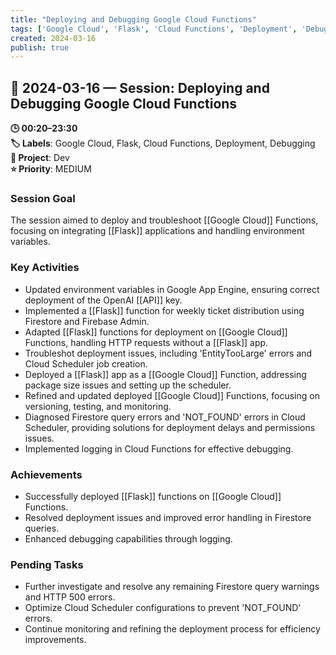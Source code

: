 ```yaml
---
title: "Deploying and Debugging Google Cloud Functions"
tags: ['Google Cloud', 'Flask', 'Cloud Functions', 'Deployment', 'Debugging']
created: 2024-03-16
publish: true
---
```


## 📅 2024-03-16 — Session: Deploying and Debugging Google Cloud Functions

**🕒 00:20–23:30**  
**🏷️ Labels**: Google Cloud, Flask, Cloud Functions, Deployment, Debugging  
**📂 Project**: Dev  
**⭐ Priority**: MEDIUM  


### Session Goal
The session aimed to deploy and troubleshoot [[Google Cloud]] Functions, focusing on integrating [[Flask]] applications and handling environment variables.

### Key Activities
- Updated environment variables in Google App Engine, ensuring correct deployment of the OpenAI [[API]] key.
- Implemented a [[Flask]] function for weekly ticket distribution using Firestore and Firebase Admin.
- Adapted [[Flask]] functions for deployment on [[Google Cloud]] Functions, handling HTTP requests without a [[Flask]] app.
- Troubleshot deployment issues, including 'EntityTooLarge' errors and Cloud Scheduler job creation.
- Deployed a [[Flask]] app as a [[Google Cloud]] Function, addressing package size issues and setting up the scheduler.
- Refined and updated deployed [[Google Cloud]] Functions, focusing on versioning, testing, and monitoring.
- Diagnosed Firestore query errors and 'NOT_FOUND' errors in Cloud Scheduler, providing solutions for deployment delays and permissions issues.
- Implemented logging in Cloud Functions for effective debugging.

### Achievements
- Successfully deployed [[Flask]] functions on [[Google Cloud]] Functions.
- Resolved deployment issues and improved error handling in Firestore queries.
- Enhanced debugging capabilities through logging.

### Pending Tasks
- Further investigate and resolve any remaining Firestore query warnings and HTTP 500 errors.
- Optimize Cloud Scheduler configurations to prevent 'NOT_FOUND' errors.
- Continue monitoring and refining the deployment process for efficiency improvements.
